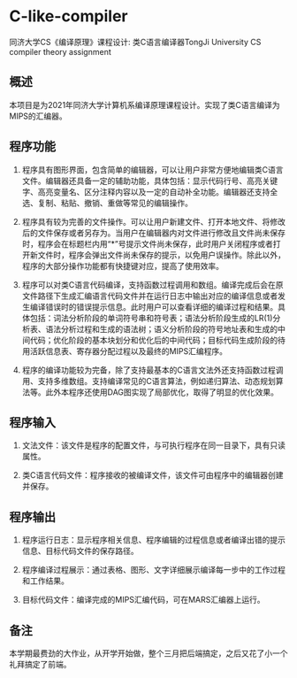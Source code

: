 # C-like-compiler
同济大学CS《编译原理》课程设计: 类C语言编译器TongJi University CS compiler theory assignment
## 概述

本项目是为2021年同济大学计算机系编译原理课程设计。实现了类C语言编译为MIPS的汇编器。

## 程序功能

1. 程序具有图形界面，包含简单的编辑器，可以让用户非常方便地编辑类C语言文件。编辑器还具备一定的辅助功能，具体包括：显示代码行号、高亮关键字、高亮变量名、区分注释内容以及一定的自动补全功能。编辑器还支持全选、复制、粘贴、撤销、重做等常见的编辑操作。

2. 程序具有较为完善的文件操作。可以让用户新建文件、打开本地文件、将修改后的文件保存或者另存为。当用户在编辑器内对文件进行修改且文件尚未保存时，程序会在标题栏内用“*”号提示文件尚未保存，此时用户关闭程序或者打开新文件时，程序会弹出文件尚未保存的提示，以免用户误操作。除此以外，程序的大部分操作功能都有快捷键对应，提高了使用效率。

3. 程序可以对类C语言代码编译，支持函数过程调用和数组。编译完成后会在原文件路径下生成汇编语言代码文件并在运行日志中输出对应的编译信息或者发生编译错误时的错误提示信息。此时用户可以查看详细的编译过程和结果。具体包括：词法分析阶段的单词符号串和符号表；语法分析阶段生成的LR(1)分析表、语法分析过程和生成的语法树；语义分析阶段的符号地址表和生成的中间代码；优化阶段的基本块划分和优化后的中间代码；目标代码生成阶段的待用活跃信息表、寄存器分配过程以及最终的MIPS汇编程序。

4. 程序的编译功能较为完备，除了支持最基本的C语言文法外还支持函数过程调用、支持多维数组。支持编译常见的C语言算法，例如递归算法、动态规划算法等。此外本程序还使用DAG图实现了局部优化，取得了明显的优化效果。

## 程序输入

1. 文法文件：该文件是程序的配置文件，与可执行程序在同一目录下，具有只读属性。

2. 类C语言代码文件：程序接收的被编译文件，该文件可由程序中的编辑器创建并保存。

## 程序输出

1. 程序运行日志：显示程序相关信息、程序编辑的过程信息或者编译出错的提示信息、目标代码文件的保存路径。

2. 程序编译过程展示：通过表格、图形、文字详细展示编译每一步中的工作过程和工作结果。

3. 目标代码文件：编译完成的MIPS汇编代码，可在MARS汇编器上运行。
## 备注

本学期最费劲的大作业，从开学开始做，整个三月把后端搞定，之后又花了小一个礼拜搞定了前端。

